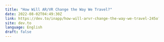 ```yaml
---
title: "How Will AR/VR Change the Way We Travel?"
date: 2022-08-02T04:49:30Z
link: https://dev.to/inapp/how-will-arvr-change-the-way-we-travel-245o?utm_medium=RSS&utm_source=news.12bit.vn
site: dev.to
language: English
draft: false
---
```

